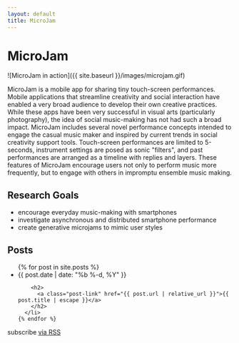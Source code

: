 ```yaml
---
layout: default
title: MicroJam
---
```

# MicroJam

![MicroJam in action]({{ site.baseurl }}/images/microjam.gif)

MicroJam is a mobile app for sharing tiny touch-screen performances. Mobile applications that streamline creativity and social interaction have enabled a very broad audience to develop their own creative practices. While these apps have been very successful in visual arts (particularly photography), the idea of social music-making has not had such a broad impact. MicroJam includes several novel performance concepts intended to engage the casual music maker and inspired by current trends in social creativity support tools. Touch-screen performances are limited to 5-seconds, instrument settings are posed as sonic "filters", and past performances are arranged as a timeline with replies and layers. These features of MicroJam encourage users not only to perform music more frequently, but to engage with others in impromptu ensemble music making.

## Research Goals

- encourage everyday music-making with smartphones
- investigate asynchronous and distributed smartphone performance
- create generative microjams to mimic user styles

## Posts

  <ul class="post-list">
    {% for post in site.posts %}
      <li>
        <span class="post-meta">{{ post.date | date: "%b %-d, %Y" }}</span>

        <h2>
          <a class="post-link" href="{{ post.url | relative_url }}">{{ post.title | escape }}</a>
        </h2>
      </li>
    {% endfor %}
  </ul>

 <p class="rss-subscribe">subscribe <a href="{{ "/feed.xml" | relative_url }}">via RSS</a></p>